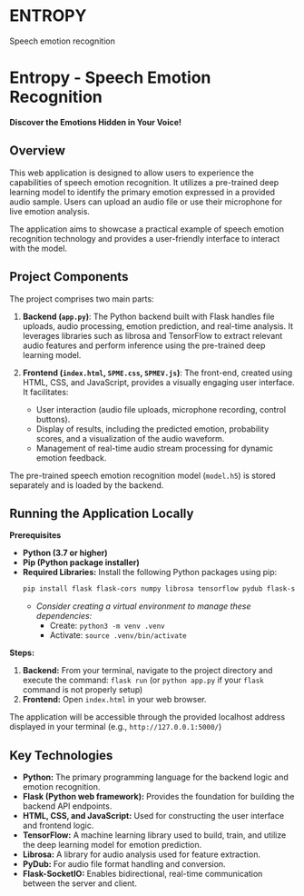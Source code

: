 # ENTROPY
Speech emotion recognition
# Entropy - Speech Emotion Recognition

**Discover the Emotions Hidden in Your Voice!**

## Overview

This web application is designed to allow users to experience the capabilities of speech emotion recognition. It utilizes a pre-trained deep learning model to identify the primary emotion expressed in a provided audio sample. Users can upload an audio file or use their microphone for live emotion analysis.

The application aims to showcase a practical example of speech emotion recognition technology and provides a user-friendly interface to interact with the model. 

## Project Components

The project comprises two main parts: 

1. **Backend (`app.py`)**: The Python backend built with Flask handles file uploads, audio processing, emotion prediction, and real-time analysis. It leverages libraries such as librosa and TensorFlow to extract relevant audio features and perform inference using the pre-trained deep learning model.

2. **Frontend (`index.html`, `SPME.css`, `SPMEV.js`)**:  The front-end, created using HTML, CSS, and JavaScript, provides a visually engaging user interface.  It facilitates:
    * User interaction (audio file uploads, microphone recording, control buttons).
    *  Display of results, including the predicted emotion, probability scores, and a visualization of the audio waveform.
    * Management of real-time audio stream processing for dynamic emotion feedback.

The pre-trained speech emotion recognition model (`model.h5`) is stored separately and is loaded by the backend.

## Running the Application Locally

**Prerequisites**

* **Python (3.7 or higher)** 
* **Pip (Python package installer)**
* **Required Libraries:** Install the following Python packages using pip:
    ```bash
    pip install flask flask-cors numpy librosa tensorflow pydub flask-socketio 
    ``` 
   * *Consider creating a virtual environment to manage these dependencies:*
       * Create: `python3 -m venv .venv` 
       * Activate: `source .venv/bin/activate`

**Steps:**

1.  **Backend:** From your terminal, navigate to the project directory and execute the command: `flask run` (or `python app.py` if your `flask` command is not properly setup)  
2. **Frontend:** Open `index.html` in your web browser.

The application will be accessible through the provided localhost address displayed in your terminal (e.g., `http://127.0.0.1:5000/`) 

## Key Technologies

* **Python:** The primary programming language for the backend logic and emotion recognition. 
* **Flask (Python web framework):**  Provides the foundation for building the backend API endpoints. 
* **HTML, CSS, and JavaScript:**  Used for constructing the user interface and frontend logic. 
* **TensorFlow:** A machine learning library used to build, train, and utilize the deep learning model for emotion prediction. 
*  **Librosa:**  A library for audio analysis used for feature extraction.
* **PyDub:** For audio file format handling and conversion. 
* **Flask-SocketIO:** Enables bidirectional, real-time communication between the server and client.  

